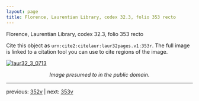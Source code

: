 ```yaml
---
layout: page
title: Florence, Laurentian Library, codex 32.3, folio 353 recto
---
```


Florence, Laurentian Library, codex 32.3, folio 353 recto

Cite this object as `urn:cite2:citelaur:laur32pages.v1:353r`.  The full image is linked to a citation tool you can use to cite regions of the image.

[![laur32_3_0713](http://www.homermultitext.org/iipsrv?IIIF=/project/homer/pyramidal/deepzoom/citelaur/laur32imgs/v1/laur32_3_0713.tif/full/800,/0/default.jpg)](http://www.homermultitext.org/ict2/?urn=urn:cite2:citelaur:laur32imgs.v1:laur32_3_0713) 

<p style="text-align: center; font-style: italic;">Image presumed to in the public domain.</p>

---

previous: [352v](../352v/) | next: [353v](../353v/)